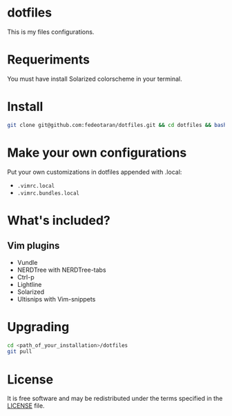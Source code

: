 dotfiles
========
This is my files configurations.

Requeriments
============
You must have install Solarized colorscheme in your terminal.

Install
=======
```zsh
git clone git@github.com:fedeotaran/dotfiles.git && cd dotfiles && bash install.sh
```

Make your own configurations
============================
Put your own customizations in dotfiles appended with .local:
* `.vimrc.local`
* `.vimrc.bundles.local`

What's included?
================
## Vim plugins
* Vundle
* NERDTree with NERDTree-tabs
* Ctrl-p
* Lightline
* Solarized
* Ultisnips with Vim-snippets

Upgrading
=========
```zsh
cd <path_of_your_installation>/dotfiles
git pull
```
License
=======
It is free software and may be redistributed under the terms specified in the [LICENSE](https://github.com/fedeotaran/dotfiles/blob/master/LICENSE) file.
